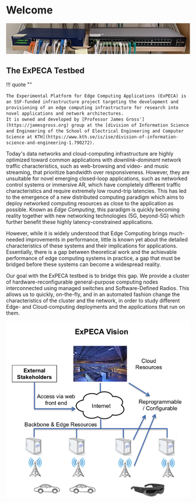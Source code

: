 # Welcome

![header](./assets/welcome_header.png)

## The ExPECA Testbed

!!! quote ""

    The Experimental Platform for Edge Computing Applications (ExPECA) is an SSF-funded infrastructure project targeting the development and provisioning of an edge computing infrastructure for research into novel applications and network architectures.
    It is owned and developed by [Professor James Gross'](https://jamesgross.org) group at the [division of Information Science and Engineering of the School of Electrical Engineering and Computer Science at KTH](https://www.kth.se/is/ise/division-of-information-science-and-engineering-1.790272).

Today's data networks and cloud-computing infrastructure are highly optimized toward common applications with *downlink-dominant* network traffic characteristics, such as web-browsing and video- and music streaming, that prioritize bandwidth over responsiveness.
However, they are unsuitable for novel emerging closed-loop applications, such as networked control systems or immersive AR, which have completely different traffic characteristics and require extremely low round-trip latencies.
This has led to the emergence of a new distributed computing paradigm which aims to deploy networked computing resources as close to the application as possible.
Known as *Edge Computing*, this paradigm is quickly becoming reality together with new networking technologies (5G, beyond-5G) which further benefit these highly latency-constrained applications.

However, while it is widely understood that Edge Computing brings much-needed improvements in performance, little is known yet about the detailed characteristics of these systems and their implications for applications.
Essentially, there is a gap between theoretical work and the achievable performance of edge computing systems in practice, a gap that must be bridged before these systems can become a widespread reality.

Our goal with the ExPECA testbed is to bridge this gap.
We provide a cluster of hardware-reconfigurable general-purpose computing nodes interconnected using managed switches and Software-Defined Radios.
This allows us to quickly, on-the-fly, and in an automated fashion change the characteristics of the cluster and the network, in order to study different Edge- and Cloud-computing deployments and the applications that run on them.

![](./assets/expeca_vision_2.png)

[^1]: ExPECA Vision Image courtesy of [jamesgross.org](https://www.jamesgross.org/research/expeca/).
